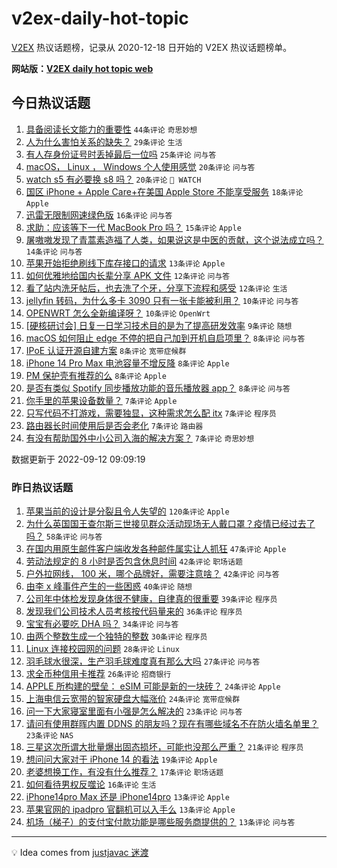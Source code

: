 # v2ex-daily-hot-topic

[V2EX](https://www.v2ex.com/) 热议话题榜，记录从 2020-12-18 日开始的 V2EX 热议话题榜单。

**网站版：[V2EX daily hot topic web](https://boojack.github.io/v2ex-daily-hot-topic-web/)**

## 今日热议话题

<!-- TODAY BEGIN -->

1. [具备阅读长文能力的重要性](https://www.v2ex.com/t/879381) `44条评论` `奇思妙想`
1. [人为什么害怕关系的缺失？](https://www.v2ex.com/t/879407) `29条评论` `生活`
1. [有人存身份证号时丢掉最后一位吗](https://www.v2ex.com/t/879424) `25条评论` `问与答`
1. [macOS， Linux ， Windows 个人使用感觉](https://www.v2ex.com/t/879442) `20条评论` `问与答`
1. [watch s5 有必要换 s8 吗？](https://www.v2ex.com/t/879419) `20条评论` ` WATCH`
1. [国区 iPhone + Apple Care+在美国 Apple Store 不能享受服务](https://www.v2ex.com/t/879388) `18条评论` `Apple`
1. [迅雷无限制网速绿色版](https://www.v2ex.com/t/879422) `16条评论` `问与答`
1. [求助：应该等下一代 MacBook Pro 吗？](https://www.v2ex.com/t/879438) `15条评论` `Apple`
1. [屠嗷嗷发现了青蒿素造福了人类，如果说这是中医的贡献，这个说法成立吗？](https://www.v2ex.com/t/879451) `14条评论` `问与答`
1. [苹果开始拒绝刷线下库存接口的请求](https://www.v2ex.com/t/879441) `13条评论` `Apple`
1. [如何优雅地给国内长辈分享 APK 文件](https://www.v2ex.com/t/879445) `12条评论` `问与答`
1. [看了站内洗牙帖后，也去洗了个牙，分享下流程和感受](https://www.v2ex.com/t/879390) `12条评论` `生活`
1. [jellyfin 转码，为什么多卡 3090 只有一张卡能被利用？](https://www.v2ex.com/t/879452) `10条评论` `问与答`
1. [OPENWRT 怎么全新编译呀？](https://www.v2ex.com/t/879386) `10条评论` `OpenWrt`
1. [[硬核研讨会] 日复一日学习技术目的是为了提高研发效率](https://www.v2ex.com/t/879420) `9条评论` `随想`
1. [macOS 如何阻止 edge 不停的把自己加到开机自启项里？](https://www.v2ex.com/t/879416) `8条评论` `问与答`
1. [IPoE 认证开源自建方案](https://www.v2ex.com/t/879403) `8条评论` `宽带症候群`
1. [iPhone 14 Pro Max 电池容量不增反降](https://www.v2ex.com/t/879402) `8条评论` `Apple`
1. [PM 保护壳有推荐的么](https://www.v2ex.com/t/879387) `8条评论` `Apple`
1. [是否有类似 Spotify 同步播放功能的音乐播放器 app？](https://www.v2ex.com/t/879383) `8条评论` `问与答`
1. [你手里的苹果设备数量？](https://www.v2ex.com/t/879466) `7条评论` `Apple`
1. [只写代码不打游戏，需要独显，这种需求怎么配 itx](https://www.v2ex.com/t/879458) `7条评论` `程序员`
1. [路由器长时间使用后是否会老化](https://www.v2ex.com/t/879439) `7条评论` `路由器`
1. [有没有帮助国外中小公司入海的解决方案？](https://www.v2ex.com/t/879418) `7条评论` `奇思妙想`

数据更新于 2022-09-12 09:09:19

<!-- TODAY END -->

### 昨日热议话题

<!-- YESTERDAY BEGIN -->

1. [苹果当前的设计是分裂且令人失望的](https://www.v2ex.com/t/879228) `120条评论` `Apple`
1. [为什么英国国王查尔斯三世接见群众活动现场无人戴口罩？疫情已经过去了吗？](https://www.v2ex.com/t/879273) `58条评论` `问与答`
1. [在国内用原生邮件客户端收发各种邮件属实让人抓狂](https://www.v2ex.com/t/879244) `47条评论` `Apple`
1. [劳动法规定的 8 小时是否包含休息时间](https://www.v2ex.com/t/879258) `42条评论` `职场话题`
1. [户外拉网线， 100 米，哪个品牌好，需要注意啥？](https://www.v2ex.com/t/879275) `42条评论` `问与答`
1. [由李 x 峰事件产生的一些困惑](https://www.v2ex.com/t/879360) `40条评论` `随想`
1. [公司年中体检发现身体很不健康，自律真的很重要](https://www.v2ex.com/t/879278) `39条评论` `程序员`
1. [发现我们公司技术人员考核按代码量来的](https://www.v2ex.com/t/879296) `36条评论` `程序员`
1. [宝宝有必要吃 DHA 吗？](https://www.v2ex.com/t/879232) `34条评论` `问与答`
1. [由两个整数生成一个独特的整数](https://www.v2ex.com/t/879280) `30条评论` `程序员`
1. [Linux 连接校园网的问题](https://www.v2ex.com/t/879344) `28条评论` `Linux`
1. [羽毛球水很深，生产羽毛球难度真有那么大吗](https://www.v2ex.com/t/879286) `27条评论` `问与答`
1. [求全币种信用卡推荐](https://www.v2ex.com/t/879329) `26条评论` `招商银行`
1. [APPLE 所构建的壁垒： eSIM 可能是新的一块砖？](https://www.v2ex.com/t/879357) `24条评论` `Apple`
1. [上海电信云宽带的智家硬盘大幅涨价](https://www.v2ex.com/t/879282) `24条评论` `宽带症候群`
1. [问一下大家寝室里面有小强是怎么解决的](https://www.v2ex.com/t/879331) `23条评论` `问与答`
1. [请问有使用群晖内置 DDNS 的朋友吗？现在有哪些域名不在防火墙名单里？](https://www.v2ex.com/t/879224) `23条评论` `NAS`
1. [三星这次所谓大批量爆出固态损坏，可能也没那么严重？](https://www.v2ex.com/t/879351) `21条评论` `程序员`
1. [想问问大家对于 iPhone 14 的看法](https://www.v2ex.com/t/879312) `19条评论` `Apple`
1. [老婆想换工作，有没有什么推荐？](https://www.v2ex.com/t/879314) `17条评论` `职场话题`
1. [如何看待男权反噬论](https://www.v2ex.com/t/879343) `16条评论` `生活`
1. [iPhone14pro Max 还是 iPhone14pro](https://www.v2ex.com/t/879348) `13条评论` `Apple`
1. [苹果官网的 ipadpro 官翻机可以入手么](https://www.v2ex.com/t/879321) `13条评论` `Apple`
1. [机场（梯子）的支付宝付款功能是哪些服务商提供的？](https://www.v2ex.com/t/879283) `13条评论` `问与答`

<!-- YESTERDAY END -->

---

💡 Idea comes from [justjavac 迷渡](https://github.com/justjavac/)
